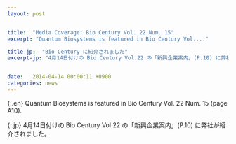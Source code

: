 ```yaml
---
layout: post


title:  "Media Coverage: Bio Century Vol. 22 Num. 15"
excerpt: "Quantum Biosystems is featured in Bio Century Vol...."

title-jp:  "Bio Century に紹介されました"
excerpt-jp: "4月14日付けの Bio Century Vol.22 の「新興企業案内」(P.10) に弊社が紹介..."


date:   2014-04-14 00:00:11 +0900
categories: news
---
```


{:.en}
Quantum Biosystems is featured in Bio Century Vol. 22 Num. 15 (page A10).


{:.jp}
4月14日付けの Bio Century Vol.22 の「新興企業案内」(P.10) に弊社が紹介されました。